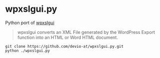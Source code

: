 # wpxslgui.py

Python port of [wpxslgui](https://gforge.devio.at/projects/wpxslgui/)

> wpxslgui converts an XML File generated by the WordPress Export function into an HTML or Word HTML document.

```
git clone https://github.com/devio-at/wpxslgui.py.git
python ./wpxslgui.py 
```
